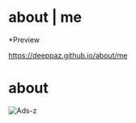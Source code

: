 # about | me
*Preview

https://deeppaz.github.io/about/me
# about

![Ads-z](https://user-images.githubusercontent.com/37597027/65461182-1b6d0d80-de5c-11e9-9e49-3f617cd888ec.png)

